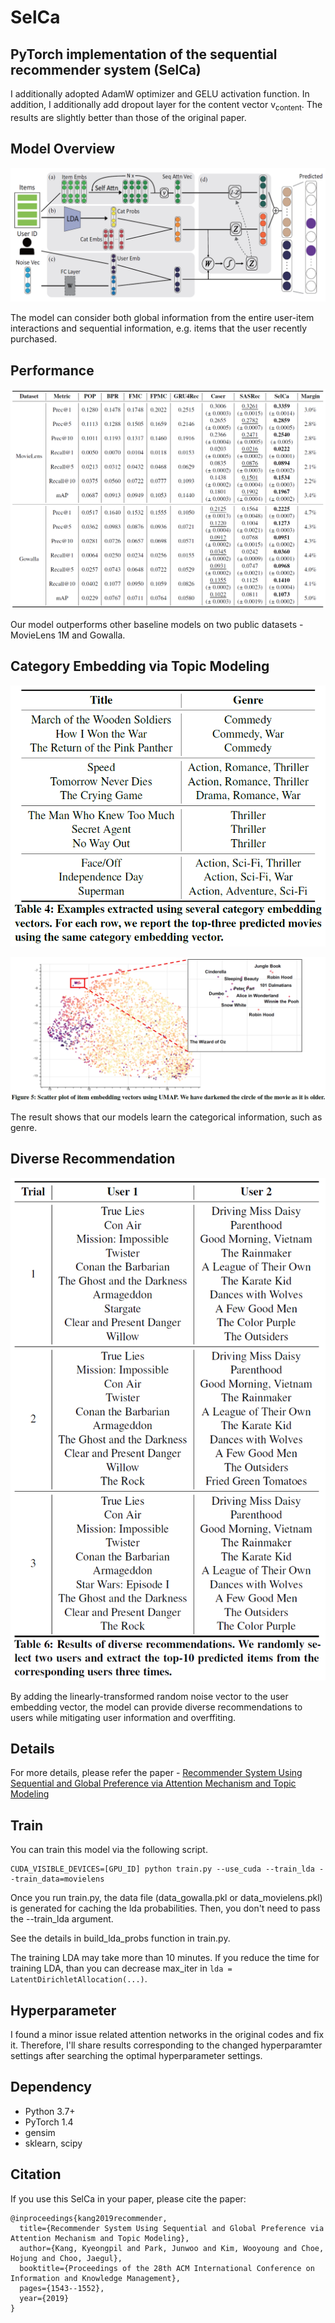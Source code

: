# SelCa

## PyTorch implementation of the sequential recommender system (SelCa)

I additionally adopted AdamW optimizer and GELU activation function. In addition, I additionally add dropout layer for the content vector v<sub>content</sub>.
The results are slightly better than those of the original paper.

## Model Overview
![model](images/model.PNG)

The model can consider both global information from the entire user-item interactions and sequential information, e.g. items that the user recently purchased.

## Performance
![performance](images/performance.PNG)

Our model outperforms other baseline models on two public datasets - MovieLens 1M and Gowalla.

## Category Embedding via Topic Modeling
![category_embedding](images/topic_recommend.PNG)

![scatter_plot](images/scatter_plot.PNG)

The result shows that our models learn the categorical information, such as genre.

## Diverse Recommendation
![diverse_recommendation](images/diverse_recommend.PNG)

By adding the linearly-transformed random noise vector to the user embedding vector, the model can provide diverse recommendations to users while mitigating user information and overffiting.


## Details
For more details, please refer the paper - [Recommender System Using Sequential and Global Preference via Attention Mechanism and Topic Modeling](https://dl.acm.org/doi/abs/10.1145/3357384.3358054)


## Train
You can train this model via the following script.

```
CUDA_VISIBLE_DEVICES=[GPU_ID] python train.py --use_cuda --train_lda --train_data=movielens
```

Once you run train.py, the data file (data_gowalla.pkl or data_movielens.pkl) is generated for caching the lda probabilities. Then, you don't need to pass the --train_lda argument.

See the details in build_lda_probs function in train.py.

The training LDA may take more than 10 minutes. If you reduce the time for training LDA, than you can decrease max_iter in `lda = LatentDirichletAllocation(...)`.


## Hyperparameter
I found a minor issue related attention networks in the original codes and fix it.
Therefore, I'll share results corresponding to the changed hyperparamter settings after searching the optimal hyperparameter settings.


## Dependency
* Python 3.7+
* PyTorch 1.4
* gensim
* sklearn, scipy



## Citation

If you use this SelCa in your paper, please cite the paper:

```
@inproceedings{kang2019recommender,
  title={Recommender System Using Sequential and Global Preference via Attention Mechanism and Topic Modeling},
  author={Kang, Kyeongpil and Park, Junwoo and Kim, Wooyoung and Choe, Hojung and Choo, Jaegul},
  booktitle={Proceedings of the 28th ACM International Conference on Information and Knowledge Management},
  pages={1543--1552},
  year={2019}
}
```
